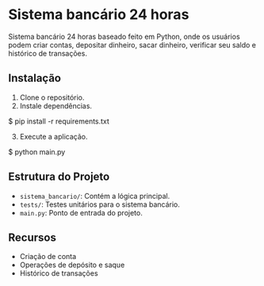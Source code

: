 
# Sistema bancário 24 horas

Sistema bancário 24 horas baseado feito em Python, onde os usuários podem criar contas, depositar dinheiro, sacar dinheiro, verificar seu saldo e histórico de transações.

## Instalação

1. Clone o repositório.
2. Instale dependências.

$ pip install -r requirements.txt

3. Execute a aplicação.

$ python main.py

## Estrutura do Projeto

- `sistema_bancario/`: Contém a lógica principal.
- `tests/`: Testes unitários para o sistema bancário.
- `main.py`: Ponto de entrada do projeto.

## Recursos

- Criação de conta
- Operações de depósito e saque
- Histórico de transações
